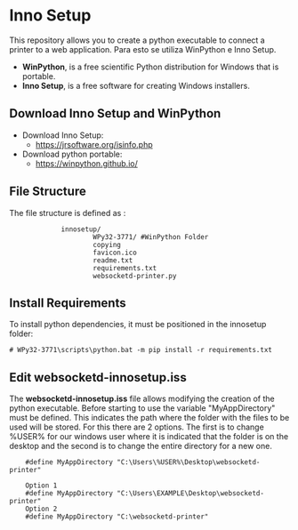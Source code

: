 Inno Setup
==========

This repository allows you to create a python executable to connect a printer to a web application.
Para esto se utiliza WinPython e Inno Setup.
* **WinPython**, is a free scientific Python distribution for Windows that is portable.
* **Inno Setup**, is a free software for creating Windows installers.

Download Inno Setup and WinPython
--------------------------------
* Download Inno Setup:
    * https://jrsoftware.org/isinfo.php
* Download python portable:
    *  https://winpython.github.io/

File Structure
--------------
The file structure is defined as :

                 innosetup/
                         WPy32-3771/ #WinPython Folder
                         copying
                         favicon.ico
                         readme.txt
                         requirements.txt
                         websocketd-printer.py


Install Requirements
--------------------
To install python dependencies, it must be positioned in the innosetup folder:

```
# WPy32-3771\scripts\python.bat -m pip install -r requirements.txt
```

Edit websocketd-innosetup.iss
-----------------------------
The **websocketd-innosetup.iss** file allows modifying the creation of the python executable. Before starting to use the variable "MyAppDirectory" must be defined. This indicates the path where the folder with the files to be used will be stored. For this there are 2 options. The first is to change %USER% for our windows user where it is indicated that the folder is on the desktop and the second is to change the entire directory for a new one.

```
	#define MyAppDirectory "C:\Users\%USER%\Desktop\websocketd-printer"
```
```
	Option 1
	#define MyAppDirectory "C:\Users\EXAMPLE\Desktop\websocketd-printer"
	Option 2
	#define MyAppDirectory "C:\websocketd-printer"
```
